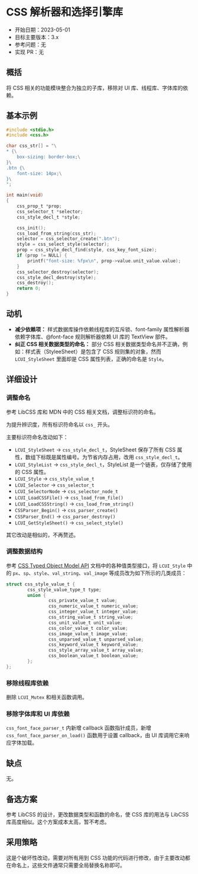 # CSS 解析器和选择引擎库

- 开始日期：2023-05-01
- 目标主要版本：3.x
- 参考问题：无
- 实现 PR：无

## 概括

将 CSS 相关的功能模块整合为独立的子库，移除对 UI 库、线程库、字体库的依赖。

## 基本示例

```c
#include <stdio.h>
#include <css.h>

char css_str[] = "\
* {\
    box-sizing: border-box;\
}\
.btn {\
    font-size: 14px;\
}\
";

int main(void)
{
    css_prop_t *prop;
    css_selector_t *selector;
    css_style_decl_t *style;

    css_init();
    css_load_from_string(css_str);
    selector = css_selector_create(".btn");
    style = css_select_style(selector);
    prop = css_style_decl_find(style, css_key_font_size);
    if (prop != NULL) {
        printf("font-size: %fpx\n", prop->value.unit_value.value);
    }
    css_selector_destroy(selector);
    css_style_decl_destroy(style);
    css_destroy();
    return 0;
}
```

## 动机

- **减少依赖项：** 样式数据库操作依赖线程库的互斥锁、font-family 属性解析器依赖字体库、@font-face 规则解析器依赖 UI 库的 TextView 部件。
- **纠正 CSS 相关数据类型的命名：** 部分 CSS 相关数据类型命名并不正确，例如：样式表（StyleeSheet）是包含了 CSS 规则集的对象，然而 `LCUI_StyleSheet` 里面却是 CSS 属性列表，正确的命名是 `Style`。

## 详细设计

### 调整命名

参考 LibCSS 库和 MDN 中的 CSS 相关文档，调整标识符的命名。

为提升辨识度，所有标识符命名以 `css_` 开头。

主要标识符命名改动如下：

- `LCUI_StyleSheet` -> `css_style_decl_t`，StyleSheet 保存了所有 CSS 属性，数组下标既是属性编号。为节省内存占用，改用 `css_style_decl_t`。
- `LCUI_StyleList` -> `css_style_decl_t`，StyleList 是一个链表，仅存储了使用的 CSS 属性。
- `LCUI_Style` -> `css_style_value_t`
- `LCUI_Selector` -> `css_selector_t`
- `LCUI_SelectorNode` -> `css_selector_node_t`
- `LCUI_LoadCSSFile()` -> `css_load_from_file()`
- `LCUI_LoadCSSString()` -> `css_load_from_string()`
- `CSSParser_Begin()` -> `css_parser_create()`
- `CSSParser_End()` -> `css_parser_destroy()`
- `LCUI_GetStyleSheet()` -> `css_select_style()`

其它改动是相似的，不再赘述。

### 调整数据结构

参考 [CSS Typed Object Model API](https://developer.mozilla.org/en-US/docs/Web/API/CSS_Typed_OM_API) 文档中的各种值类型接口，将 `LCUI_Style` 中的 `px`、`sp`、`style`、`val_string`、`val_image` 等成员改为如下所示的几类成员：

```c
struct css_style_value_t {
        css_style_value_type_t type;
        union {
                css_private_value_t value;
                css_numeric_value_t numeric_value;
                css_integer_value_t integer_value;
                css_string_value_t string_value;
                css_unit_value_t unit_value;
                css_color_value_t color_value;
                css_image_value_t image_value;
                css_unparsed_value_t unparsed_value;
                css_keyword_value_t keyword_value;
                css_style_array_value_t array_value;
                css_boolean_value_t boolean_value;
        };
};
```

### 移除线程库依赖

删除 `LCUI_Mutex` 和相关函数调用。

### 移除字体库和 UI 库依赖

`css_font_face_parser_t` 内新增 callback 函数指针成员，新增 `css_font_face_parser_on_load()` 函数用于设置 callback，由 UI 库调用它来响应字体加载。

## 缺点

无。

## 备选方案

参考 LibCSS 的设计，更改数据类型和函数的命名，使 CSS 库的用法与 LibCSS 库高度相似。这个方案成本太高，暂不考虑。

## 采用策略

这是个破坏性改动，需要对所有用到 CSS 功能的代码进行修改，由于主要改动都在命名上，这些文件通常只需要全局替换名称即可。
